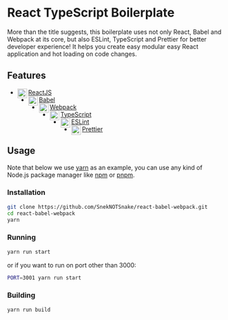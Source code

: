 # React TypeScript Boilerplate

More than the title suggests, this boilerplate uses not only React, Babel and Webpack at its core, but also ESLint, TypeScript and Prettier for better developer experience! It helps you create easy modular easy React application and hot loading on code changes.

## Features

- [<img align="left" alt="ReactJS" width="22px" src="https://cdn.jsdelivr.net/npm/simple-icons@3.4.1/icons/react.svg" />][reactjs-ico] [ReactJS][reactjs]
- [<img align="left" alt="Babel" width="22px" src="https://cdn.jsdelivr.net/npm/simple-icons@3.4.1/icons/babel.svg" />][babel-ico] [Babel][babel]
- [<img align="left" alt="Webpack" width="22px" src="https://cdn.jsdelivr.net/npm/simple-icons@3.4.1/icons/webpack.svg" />][webpack-ico] [Webpack][webpack]
- [<img align="left" alt="Typescript" width="22px" src="https://cdn.jsdelivr.net/npm/simple-icons@3.4.1/icons/typescript.svg" />][typescript-ico] [TypeScript][typescript]
- [<img align="left" alt="ESLint" width="22px" src="https://cdn.jsdelivr.net/npm/simple-icons@3.4.1/icons/eslint.svg" />][eslint-ico] [ESLint][eslint]
- [<img align="left" alt="Prettier" width="22px" src="https://cdn.jsdelivr.net/npm/simple-icons@3.4.1/icons/prettier.svg" />][prettier-ico] [Prettier][prettier]

## Usage

Note that below we use [yarn](yarn) as an example, you can use any kind of Node.js package manager like [npm](npm) or [pnpm](pnpm).

### Installation

```bash
git clone https://github.com/SnekNOTSnake/react-babel-webpack.git
cd react-babel-webpack
yarn
```

### Running

```bash
yarn run start
```

or if you want to run on port other than 3000:

```bash
PORT=3001 yarn run start
```

### Building

```bash
yarn run build
```

<!-- Icon Links -->
[reactjs-ico]: https://cdn.jsdelivr.net/npm/simple-icons@3.4.1/icons/react.svg
[babel-ico]: https://cdn.jsdelivr.net/npm/simple-icons@3.4.1/icons/babel.svg
[webpack-ico]: https://cdn.jsdelivr.net/npm/simple-icons@3.4.1/icons/webpack.svg
[typescript-ico]: https://cdn.jsdelivr.net/npm/simple-icons@3.4.1/icons/typescript.svg
[eslint-ico]: https://cdn.jsdelivr.net/npm/simple-icons@3.4.1/icons/eslint.svg
[prettier-ico]: https://cdn.jsdelivr.net/npm/simple-icons@3.4.1/icons/prettier.svg

<!-- Stack Links -->
[reactjs]: https://reactjs.org/
[babel]: https://babeljs.io/
[webpack]: https://webpack.js.org/
[typescript]: https://www.typescriptlang.org/
[eslint]: https://eslint.org/
[prettier]: https://prettier.io/

[yarn]: https://yarnpkg.com/
[npm]: https://www.npmjs.com/
[pnpm]: https://pnpm.js.org/

